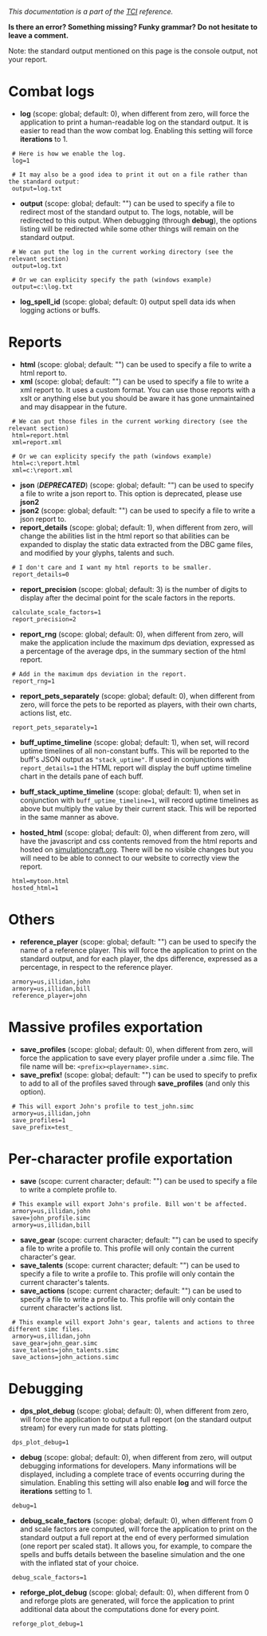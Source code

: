 _This documentation is a part of the [TCI](TextualConfigurationInterface) reference._

**Is there an error? Something missing? Funky grammar? Do not hesitate to leave a comment.**

Note: the standard output mentioned on this page is the console output, not your report.

# Combat logs
  * **log** (scope: global; default: 0), when different from zero, will force the application to print a human-readable log on the standard output. It is easier to read than the wow combat log. Enabling this setting will force **iterations** to 1.
```
 # Here is how we enable the log.
 log=1

 # It may also be a good idea to print it out on a file rather than the standard output:
 output=log.txt
```
  * **output** (scope: global; default: "") can be used to specify a file to redirect most of the standard output to. The logs, notable, will be redirected to this output. When debugging (through **debug**), the options listing will be redirected while some other things will remain on the standard output.
```
 # We can put the log in the current working directory (see the relevant section)
 output=log.txt

 # Or we can explicity specify the path (windows example)
 output=c:\log.txt
```

  * **log_spell_id** (scope: global; default: 0) output spell data ids when logging actions or buffs.

# Reports

  * **html** (scope: global; default: "") can be used to specify a file to write a html report to.
  * **xml** (scope: global; default: "") can be used to specify a file to write a xml report to. It uses a custom format. You can use those reports with a xslt or anything else but you should be aware it has gone unmaintained and may disappear in the future.
```
 # We can put those files in the current working directory (see the relevant section)
 html=report.html
 xml=report.xml

 # Or we can explicity specify the path (windows example)
 html=c:\report.html
 xml=c:\report.xml
```
  * **json** (***DEPRECATED***) (scope: global; default: "") can be used to specify a file to write a json report to. This option is deprecated, please use **json2**
  * **json2** (scope: global; default: "") can be used to specify a file to write a json report to.
  * **report\_details** (scope: global; default: 1), when different from zero, will change the abilities list in the html report so that abilities can be expanded to display the static data extracted from the DBC game files, and modified by your glyphs, talents and such.
```
 # I don't care and I want my html reports to be smaller.
 report_details=0
```
  * **report\_precision** (scope: global; default: 3) is the number of digits to display after the decimal point for the scale factors in the reports.
```
 calculate_scale_factors=1
 report_precision=2
```
  * **report\_rng** (scope: global; default: 0), when different from zero, will make the application include the maximum dps deviation, expressed as a percentage of the average dps, in the summary section of the html report.
```
 # Add in the maximum dps deviation in the report.
 report_rng=1
```
  * **report\_pets\_separately** (scope: global; default: 0), when different from zero, will force the pets to be reported as players, with their own charts, actions list, etc.
```
 report_pets_separately=1
```
  * **buff_uptime_timeline** (scope: global; default: 1), when set, will record uptime timelines of all non-constant buffs. This will be reported to the buff's JSON output as `"stack_uptime"`. If used in conjunctions with `report_details=1` the HTML report will display the buff uptime timeline chart in the details pane of each buff.
  * **buff_stack_uptime_timeline** (scope: global; default: 1), when set in conjunction with `buff_uptime_timeline=1`, will record uptime timelines as above but multiply the value by their current stack. This will be reported in the same manner as above.

  * **hosted\_html** (scope: global; default: 0), when different from zero, will have the javascript and css contents removed from the html reports and hosted on [simulationcraft.org](http://www.simulationcraft.org). There will be no visible changes but you will need to be able to connect to our website to correctly view the report.
```
 html=mytoon.html
 hosted_html=1
```

# Others
  * **reference\_player** (scope: global; default: "") can be used to specify the name of a reference player. This will force the application to print on the standard output, and for each player, the dps difference, expressed as a percentage, in respect to the reference player.
```
 armory=us,illidan,john
 armory=us,illidan,bill
 reference_player=john
```

# Massive profiles exportation
  * **save\_profiles** (scope: global; default: 0), when different from zero, will force the application to save every player profile under a .simc file. The file name will be: `<prefix><playername>.simc`.
  * **save\_prefix!** (scope: global; default: "") can be used to specify to prefix to add to all of the profiles saved through **save\_profiles** (and only this option).
```
 # This will export John's profile to test_john.simc
 armory=us,illidan,john
 save_profiles=1
 save_prefix=test_
```

# Per-character profile exportation
  * **save** (scope: current character; default: "") can be used to specify a file to write a complete profile to.
```
 # This example will export John's profile. Bill won't be affected.
 armory=us,illidan,john
 save=john_profile.simc
 armory=us,illidan,bill
```
  * **save\_gear** (scope: current character; default: "") can be used to specify a file to write a profile to. This profile will only contain the current character's gear.
  * **save\_talents** (scope: current character; default: "") can be used to specify a file to write a profile to. This profile will only contain the current character's talents.
  * **save\_actions** (scope: current character; default: "") can be used to specify a file to write a profile to. This profile will only contain the current character's actions list.
```
 # This example will export John's gear, talents and actions to three different simc files.
 armory=us,illidan,john
 save_gear=john_gear.simc
 save_talents=john_talents.simc
 save_actions=john_actions.simc
```

# Debugging

  * **dps\_plot\_debug** (scope: global; default: 0), when different from zero, will force the application to output a full report (on the standard output stream) for every run made for stats plotting.
```
 dps_plot_debug=1
```
  * **debug** (scope: global; default: 0), when different from zero, will output debugging informations for developers. Many informations will be displayed, including a complete trace of events occurring during the simulation. Enabling this setting will also enable **log** and will force the **iterations** setting to 1.
```
 debug=1
```
  * **debug\_scale\_factors** (scope: global; default: 0), when different from 0 and scale factors are computed, will force the application to print on the standard output a full report at the end of every performed simulation (one report per scaled stat). It allows you, for example, to compare the spells and buffs details between the baseline simulation and the one with the inflated stat of your choice.
```
 debug_scale_factors=1
```
  * **reforge\_plot\_debug** (scope: global; default: 0), when different from 0 and reforge plots are generated, will force the application to print additional data about the computations done for every point.
```
 reforge_plot_debug=1
```